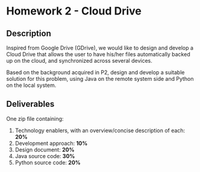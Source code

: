 # Homework 2 - Cloud Drive

## Description
Inspired from Google Drive (GDrive), we would like to design and develop a Cloud Drive that allows the user to have his/her files automatically backed up on the cloud, and synchronized across several devices.

Based on the background acquired in P2, design and develop a suitable solution for this problem, using Java on the remote system side and Python on the local system.

## Deliverables
One zip file containing:
1. Technology enablers, with an overview/concise description of each: **20%**
2. Development approach: **10%**
3. Design document: **20%**
4. Java source code: **30%**
5. Python source code: **20%**
